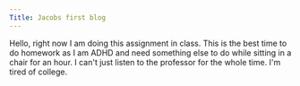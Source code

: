 ```yaml
---
Title: Jacobs first blog
---
```


Hello, right now I am doing this assignment in class. This is the best time to do homework as I am ADHD and need something else to do while sitting in a chair for an hour. I can't just listen to the professor for the whole time. I'm tired of college.
